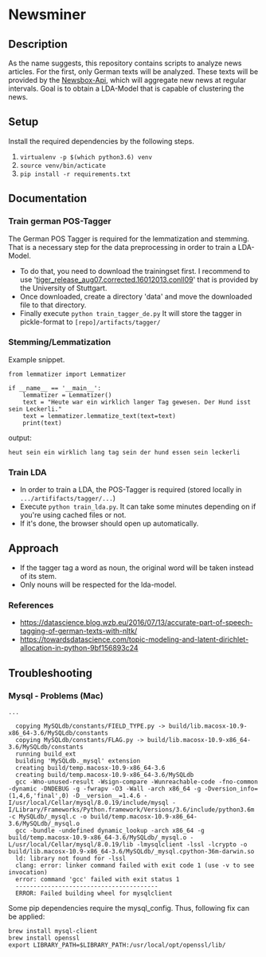 # Newsminer

## Description
As the name suggests, this repository contains scripts to analyze news articles. 
For the first, only German texts will be analyzed. These texts will be provided by the [Newsbox-Api](https://newsbox.quving.com), which will aggregate new news at regular intervals.
Goal is to obtain a LDA-Model that is capable of clustering the news.


## Setup
Install the required dependencies by the following steps.
1. ```virtualenv -p $(which python3.6) venv```
2. ```source venv/bin/acticate```
3. ```pip install -r requirements.txt```

## Documentation
### Train german POS-Tagger
The German POS Tagger is required for the lemmatization and stemming. That is a necessary step for the data preprocessing
in order to train a LDA-Model.

- To do that, you need to download the trainingset first. I recommend to use 
'[tiger_release_aug07.corrected.16012013.conll09](https://www.ims.uni-stuttgart.de/documents/ressourcen/korpora/tiger-corpus/download/start.html)'
 that is provided by the University of Stuttgart.
- Once downloaded, create a directory 'data' and move the downloaded file to that directory.
- Finally execute ``` python train_tagger_de.py ``` It will store the tagger in pickle-format to 
```[repo]/artifacts/tagger/```

 
### Stemming/Lemmatization
Example snippet.
```
from lemmatizer import Lemmatizer

if __name__ == '__main__':
    lemmatizer = Lemmatizer()
    text = "Heute war ein wirklich langer Tag gewesen. Der Hund isst sein Leckerli."
    text = lemmatizer.lemmatize_text(text=text)
    print(text)
```

output:

```heut sein ein wirklich lang tag sein der hund essen sein leckerli```

### Train LDA
- In order to train a LDA, the POS-Tagger is required (stored locally in ```.../artififacts/tagger/...```)
- Execute ```python train_lda.py```. It can take some minutes depending on if you're using cached files or not.
- If it's done, the browser should open up automatically.


## Approach
- If the tagger tag a word as noun, the original word will be taken instead of its stem.
- Only nouns will be respected for the lda-model.

### References
- https://datascience.blog.wzb.eu/2016/07/13/accurate-part-of-speech-tagging-of-german-texts-with-nltk/ 
- https://towardsdatascience.com/topic-modeling-and-latent-dirichlet-allocation-in-python-9bf156893c24


## Troubleshooting
### Mysql - Problems (Mac)
```
...

  copying MySQLdb/constants/FIELD_TYPE.py -> build/lib.macosx-10.9-x86_64-3.6/MySQLdb/constants
  copying MySQLdb/constants/FLAG.py -> build/lib.macosx-10.9-x86_64-3.6/MySQLdb/constants
  running build_ext
  building 'MySQLdb._mysql' extension
  creating build/temp.macosx-10.9-x86_64-3.6
  creating build/temp.macosx-10.9-x86_64-3.6/MySQLdb
  gcc -Wno-unused-result -Wsign-compare -Wunreachable-code -fno-common -dynamic -DNDEBUG -g -fwrapv -O3 -Wall -arch x86_64 -g -Dversion_info=(1,4,6,'final',0) -D__version__=1.4.6 -I/usr/local/Cellar/mysql/8.0.19/include/mysql -I/Library/Frameworks/Python.framework/Versions/3.6/include/python3.6m -c MySQLdb/_mysql.c -o build/temp.macosx-10.9-x86_64-3.6/MySQLdb/_mysql.o
  gcc -bundle -undefined dynamic_lookup -arch x86_64 -g build/temp.macosx-10.9-x86_64-3.6/MySQLdb/_mysql.o -L/usr/local/Cellar/mysql/8.0.19/lib -lmysqlclient -lssl -lcrypto -o build/lib.macosx-10.9-x86_64-3.6/MySQLdb/_mysql.cpython-36m-darwin.so
  ld: library not found for -lssl
  clang: error: linker command failed with exit code 1 (use -v to see invocation)
  error: command 'gcc' failed with exit status 1
  ----------------------------------------
  ERROR: Failed building wheel for mysqlclient
```
Some pip dependencies require the mysql_config. Thus, following fix can be applied:

```
brew install mysql-client
brew install openssl
export LIBRARY_PATH=$LIBRARY_PATH:/usr/local/opt/openssl/lib/
```

